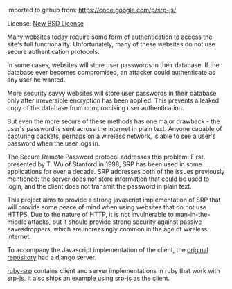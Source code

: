 imported to github from: https://code.google.com/p/srp-js/

License: [New BSD License](http://www.opensource.org/licenses/bsd-license.php)


Many websites today require some form of authentication to access the site's full functionality. Unfortunately, many of these websites do not use secure authentication protocols.

In some cases, websites will store user passwords in their database. If the database ever becomes compromised, an attacker could authenticate as any user he wanted.

More security savvy websites will store user passwords in their database only after irreversible encryption has been applied. This prevents a leaked copy of the database from compromising user authentication.

But even the more secure of these methods has one major drawback - the user's password is sent across the internet in plain text. Anyone capable of capturing packets, perhaps on a wireless network, is able to see a user's password when the user logs in.

The Secure Remote Password protocol addresses this problem. First presented by T. Wu of Stanford in 1998, SRP has been used in some applications for over a decade. SRP addresses both of the issues previously mentioned: the server does not store information that could be used to login, and the client does not transmit the password in plain text.

This project aims to provide a strong javascript implementation of SRP that will provide some peace of mind when using websites that do not use HTTPS. Due to the nature of HTTP, it is not invulnerable to man-in-the-middle attacks, but it should provide strong security against passive eavesdroppers, which are increasingly common in the age of wireless internet.

To accompany the Javascript implementation of the client, the [original repository](https://code.google.com/p/srp-js/) had a django server. 

[ruby-srp](https://github.com/leapcode/ruby-srp) contains client and server implementations in ruby that work with srp-js. It also ships an example using srp-js as the client.
